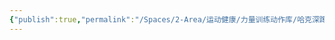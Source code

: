 ```yaml
---
{"publish":true,"permalink":"/Spaces/2-Area/运动健康/力量训练动作库/哈克深蹲.md","created":"2025-07-07T18:43:18.606+08:00","modified":"2025-07-12T13:15:34.446+08:00","published":"2025-07-12T13:15:34.446+08:00","cssclasses":""}
---
```


